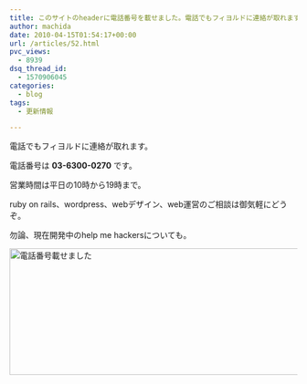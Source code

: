 ```yaml
---
title: このサイトのheaderに電話番号を載せました。電話でもフィヨルドに連絡が取れます。
author: machida
date: 2010-04-15T01:54:17+00:00
url: /articles/52.html
pvc_views:
  - 8939
dsq_thread_id:
  - 1570906045
categories:
  - blog
tags:
  - 更新情報

---
```

電話でもフィヨルドに連絡が取れます。

電話番号は **03-6300-0270** です。

営業時間は平日の10時から19時まで。

ruby on rails、wordpress、webデザイン、web運営のご相談は御気軽にどうぞ。

勿論、現在開発中のhelp me hackersについても。

<p class="center">
  <a href="http://fjord.jp/wp-content/uploads/2010/04/header.jpg"><img src="http://fjord.jp/wp-content/uploads/2010/04/header-530x222.jpg" alt="電話番号載せました" title="電話番号載せました" width="530" height="222" class="alignnone size-medium wp-image-53" /></a>
</p>
